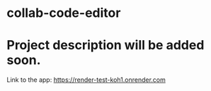 # collab-code-editor

# Project description will be added soon.
Link to the app: https://render-test-koh1.onrender.com
